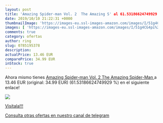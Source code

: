 ```yaml
---
layout: post
title: 'Amazing Spider-man Vol. 2  The Amazing S' al 61.53186624749929 % de descuento
date: 2019/10/10 21:22:31 +0000
thumbnailImage: 'https://images-eu.ssl-images-amazon.com/images/I/51g4CG4pi%2BL._SL200_.jpg'
images: [ 'https://images-eu.ssl-images-amazon.com/images/I/51g4CG4pi%2BL._SL200_.jpg' ]
comments: true
category: ofertas
author: ring
slug: 0785195378
description:
actualPrice: 13.46 EUR
comparePrice: 34.99 EUR
inStock: true
---
```


Ahora mismo tienes [Amazing Spider-man Vol. 2  The Amazing Spider-Man ](https://www.amazon.com/dp/0785195378/?tag=redken08-20) a 13.46 EUR (original: 34.99 EUR) (61.53186624749929 %) en el siguiente enlace!

[![](https://images-eu.ssl-images-amazon.com/images/I/51g4CG4pi%2BL._SL200_.jpg)](https://www.amazon.com/dp/0785195378/?tag=redken08-20)

[Visítala!!!](https://www.amazon.com/dp/0785195378/?tag=redken08-20)

[Consulta otras ofertas en nuestro canal de telegram](https://t.me/s/ofertas25)
